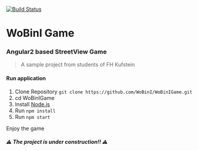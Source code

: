 [![Build Status](https://travis-ci.org/WoBinI/WoBinIGame.svg?branch=master)](https://travis-ci.org/WoBinI/WoBinIGame)

# WoBinI Game
### Angular2 based StreetView Game
> A sample project from students of FH Kufstein

#### Run application
1. Clone Repository `git clone https://github.com/WoBinI/WoBinIGame.git`
1. cd WoBinIGame
1. Install [Node.js](https://nodejs.org/en/)
1. Run `npm install`
1. Run `npm start`

Enjoy the game

##### :warning: The project is under construction!! :warning:

